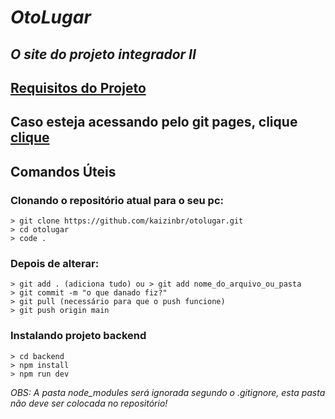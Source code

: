 # *OtoLugar*
## *O site do projeto integrador II*

## [Requisitos do Projeto](https://www.notion.so/oto-lugar/invite/f247f6234bdf8c003025e70267bbccb7b5c4370a)

## Caso esteja acessando pelo git pages, clique [clique](frontend/index.html)

## Comandos Úteis
### Clonando o repositório atual para o seu pc:
```
> git clone https://github.com/kaizinbr/otolugar.git
> cd otolugar
> code .
```

### Depois de alterar:
```
> git add . (adiciona tudo) ou > git add nome_do_arquivo_ou_pasta
> git commit -m "o que danado fiz?"
> git pull (necessário para que o push funcione)
> git push origin main
```

### Instalando projeto backend
```
> cd backend
> npm install
> npm run dev
```

_OBS: A pasta node_modules será ignorada segundo o .gitignore, esta pasta não deve ser colocada no repositório!_